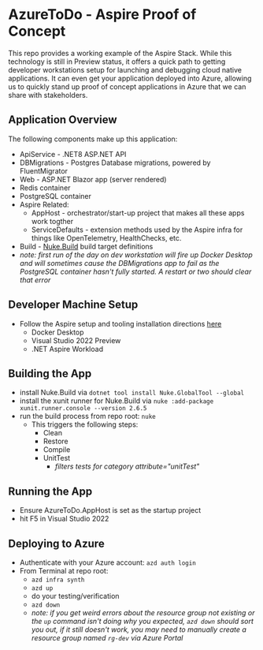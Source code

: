 # AzureToDo - Aspire Proof of Concept
This repo provides a working example of the Aspire Stack.  While this technology is still in Preview status, it offers a quick path to getting developer workstations setup for launching and debugging cloud native applications.  It can even get your application deployed into Azure, allowing us to quickly stand up proof of concept applications in Azure that we can share with stakeholders.

## Application Overview
The following components make up this application:
- ApiService - .NET8 ASP.NET API
- DBMigrations - Postgres Database migrations, powered by FluentMigrator
- Web - ASP.NET Blazor app (server rendered)
- Redis container
- PostgreSQL container
- Aspire Related:
    - AppHost - orchestrator/start-up project that makes all these apps work togther
    - ServiceDefaults - extension methods used by the Aspire infra for things like OpenTelemetry, HealthChecks, etc.
- Build - [Nuke.Build](https://nuke.build) build target definitions 
- *note: first run of the day on dev workstation will fire up Docker Desktop and will sometimes cause the DBMigrations app to fail as the PostgreSQL container hasn't fully started.  A restart or two should clear that error*

## Developer Machine Setup
- Follow the Aspire setup and tooling installation directions [here](https://learn.microsoft.com/en-us/dotnet/aspire/fundamentals/setup-tooling?tabs=visual-studio)
    - Docker Desktop
    - Visual Studio 2022 Preview
    - .NET Aspire Workload

## Building the App
- install Nuke.Build via `dotnet tool install Nuke.GlobalTool --global`
- install the xunit runner for Nuke.Build via `nuke :add-package xunit.runner.console --version 2.6.5`
- run the build process from repo root: `nuke`
    - This triggers the following steps:
        - Clean
        - Restore
        - Compile
        - UnitTest 
            - *filters tests for category attribute="unitTest"*
     
## Running the App
- Ensure AzureToDo.AppHost is set as the startup project
- hit F5 in Visual Studio 2022

## Deploying to Azure
- Authenticate with your Azure account: `azd auth login`
- From Terminal at repo root: 
    - `azd infra synth`
    - `azd up`        
    - do your testing/verification
    - `azd down`
    - *note: if you get weird errors about the resource group not existing or the `up` command isn't doing why you expected, `azd down` should sort you out, if it still doesn't work, you may need to manually create a resource group named `rg-dev` via Azure Portal*
